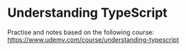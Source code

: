 # Understanding TypeScript

Practise and notes based on the following course:
https://www.udemy.com/course/understanding-typescript


